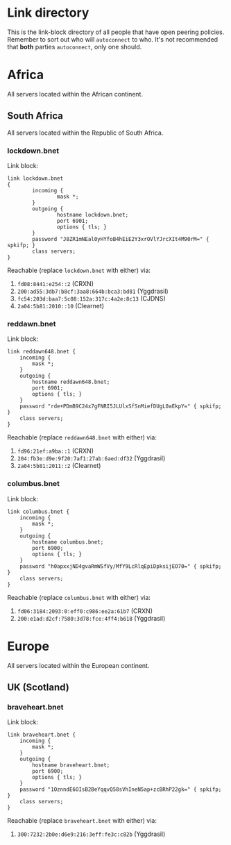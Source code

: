 Link directory
==============

This is the link-block directory of all people that have open peering policies. Remember to sort out who will `autoconnect` to who. It's not recommended
that **both** parties `autoconnect`, only one should.

# Africa

All servers located within the African continent.

## South Africa

All servers located within the Republic of South Africa.

### lockdown.bnet

Link block:

```
link lockdown.bnet
{
        incoming {
                mask *;
        }
        outgoing {
                hostname lockdown.bnet;
                port 6901;
                options { tls; }
        }
        password "J8ZR1mNEal0yHYfoB4hEiE2Y3xrOVlYJrcXIt4M90rM=" { spkifp; }
        class servers;
}
```

Reachable (replace `lockdown.bnet` with either) via:

1. `fd08:8441:e254::2` (CRXN)
2. `200:ad55:3db7:b8cf:3aa8:664b:bca3:bd81` (Yggdrasil)
3. `fc54:203d:baa7:5c08:152a:317c:4a2e:8c13` (CJDNS)
4. `2a04:5b81:2010::10` (Clearnet)

### reddawn.bnet

Link block:

```
link reddawn648.bnet {
    incoming {
        mask *;
    }
    outgoing {
        hostname reddawn648.bnet;
        port 6901;
        options { tls; }
    }
    password "rde+PDmB9C24x7gFNRI5JLUlxSfSnMiefDUgL0aEkpY=" { spkifp; }
    class servers;
}
```

Reachable (replace `reddawn648.bnet` with either) via:

1. `fd96:21ef:a9ba::1` (CRXN)
2. `204:fb3e:d9e:9f20:7af1:27ab:6aed:df32` (Yggdrasil)
3. `2a04:5b81:2011::2` (Clearnet)

### columbus.bnet

Link block:

```
link columbus.bnet {
    incoming {
        mask *;
    }
    outgoing {
        hostname columbus.bnet;
        port 6900;
        options { tls; }
    }
    password "h0apxxjND4gvaRmWSfVy/MfY9LcRlqEpiDpksijEO70=" { spkifp; }
    class servers;
}
```

Reachable (replace `columbus.bnet` with either) via:

1. `fd06:3184:2093:0:eff0:c986:ee2a:61b7` (CRXN)
2. `200:e1ad:d2cf:7580:3d78:fce:4ff4:b618` (Yggdrasil)

# Europe

All servers located within the European continent.

## UK (Scotland)

### braveheart.bnet

Link block:

```
link braveheart.bnet {
    incoming {
        mask *;
    }
    outgoing {
        hostname braveheart.bnet;
        port 6900;
        options { tls; }
    }
    password "1OznndE6OIsB2BeYqqvQ58sVhIneN5ap+zcBRhP22gk=" { spkifp; }
    class servers;
}
```

Reachable (replace `braveheart.bnet` with either) via:

1. `300:7232:2b0e:d6e9:216:3eff:fe3c:c82b` (Yggdrasil)
